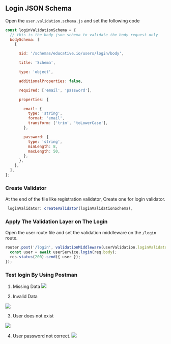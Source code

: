 ## Login JSON Schema
Open the `user.validation.schema.js` and set the following code

```js
const loginValidationSchema = {
  // this is the body json schema to validate the body request only
  bodySchema: [
    {

      $id: '/schemas/educative.io/users/login/body',

      title: 'Schema',

      type: 'object',

      additionalProperties: false,

      required: ['email', 'password'],

      properties: {

        email: {
          type: 'string',
          format: 'email',
          transform: ['trim', 'toLowerCase'],
        },

        password: {
          type: 'string',
          minLength: 8,
          maxLength: 50,
        },
      },
    },
  ],
};
```

### Create Validator
At the end of the file like registration validator, Create one for login validator.

```js
 loginValidator: createValidator(loginValidationSchema),
```

### Apply The Validation Layer on The Login
Open the user route file and set the validation middleware on the `/login` route.

```js
router.post('/login', validationMiddleware(userValidation.loginValidator), async (req, res) => {
  const user = await userService.login(req.body);
  res.status(200).send({ user });
});
```

### Test login By Using Postman
1. Missing Data
![](/images/login-ajv-0.png)

2. Invalid Data

![](/images/login-ajv-1.png)

3. User does not exist

![](/images/login-ajv-2.png)

4. User password not correct.
![](/images/login-ajv-3.png)

